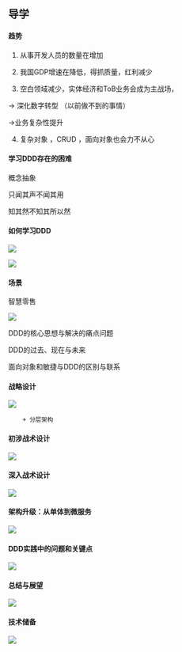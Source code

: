 ## 导学	

#### 趋势

1. 从事开发人员的数量在增加

2. 我国GDP增速在降低，得抓质量，红利减少

3.  空白领域减少，实体经济和ToB业务会成为主战场，

   -> 深化数字转型 （以前做不到的事情）

   ->业务复杂性提升

4. 复杂对象 ，CRUD ，面向对象也会力不从心

 

#### 学习DDD存在的困难

概念抽象

只闻其声不闻其用

知其然不知其所以然



#### 如何学习DDD

![](../../assets/img/2022-07-17/fast_16-07-09.png)



 ![](../../assets/img/2022-07-17/fast_16-21-56.png)

#### 场景

智慧零售

![](../../assets/img/2022-07-17/fast_16-23-49.png)



DDD的核心思想与解决的痛点问题

DDD的过去、现在与未来

面向对象和敏捷与DDD的区别与联系



#### 战略设计 

![](../../assets/img/2022-07-17/fast_16-27-00.png)

		+ 分层架构

#### 初涉战术设计

![](../../assets/img/2022-07-17/fast_16-33-31.png)

#### 深入战术设计

![](../../assets/img/2022-07-17/fast_16-34-44.png)

#### 架构升级：从单体到微服务

![](../../assets/img/2022-07-17/fast_16-36-16.png)

#### DDD实践中的问题和关键点

![](../../assets/img/2022-07-17/fast_16-37-35.png)

#### 总结与展望

![](../../assets/img/2022-07-17/fast_16-38-46.png)

#### 技术储备

![](../../assets/img/2022-07-17/fast_16-39-49.png)